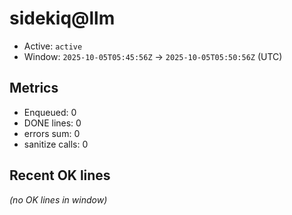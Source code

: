 # sidekiq@llm

- Active: `active`
- Window: `2025-10-05T05:45:56Z` → `2025-10-05T05:50:56Z` (UTC)

## Metrics
- Enqueued: 0
- DONE lines: 0
- errors sum: 0
- sanitize calls: 0

## Recent OK lines
_(no OK lines in window)_
